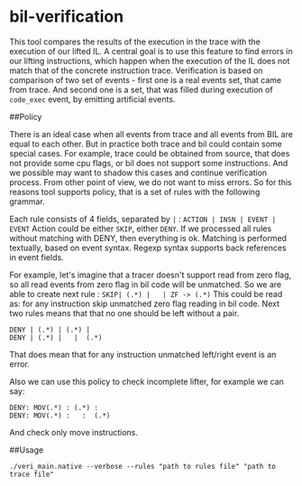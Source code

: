 # bil-verification

This tool compares the results of the execution in the trace with the
execution of our lifted IL. A central goal is to use this feature to
find errors in our lifting instructions, which happen when the
execution of the IL does not match that of the concrete instruction
trace. Verification is based on comparison of two set of events -
first one is a real events set, that came from trace. And second one 
is a set, that was filled during execution of `code_exec` event, by
emitting artificial events. 

##Policy

There is an ideal case when all events from trace and all events from
BIL are equal to each other. But in practice both trace and bil could
contain some special cases. For example, trace could be obtained from
source, that does not provide some cpu flags, or bil does not support
some instructions. And we possible may want to shadow this cases and
continue verification process. From other point of view, we do not want 
to miss errors. So for this reasons tool supports policy, that is a set
of rules with the following grammar.

Each rule consists of 4 fields, separated by `|` : 
`ACTION | INSN | EVENT | EVENT`
Action could be either `SKIP`, either `DENY`. If we processed all rules 
without matching with DENY, then everything is ok. Matching is performed 
textually, based on event syntax. Regexp syntax supports back references 
in event fields.

For example, let's imagine that a tracer doesn't support read from zero 
flag, so all read events from zero flag in bil code will be unmatched. 
So we are able to create next rule :
`SKIP| (.*) |   | ZF -> (.*)`
This could be read as: for any instruction skip unmatched zero flag 
reading in bil code.
Next two rules means that that no one should be left without a pair.
```
DENY | (.*) | (.*) | 
DENY | (.*) |   |  (.*)
```
That does mean that for any instruction unmatched left/right event
is an error.

Also we can use this policy to check incomplete lifter, for example we can say:
```
DENY: MOV(.*) : (.*) : 
DENY: MOV(.*) :   :  (.*)
```
And check only move instructions.

##Usage
```
./veri_main.native --verbose --rules "path to rules file" "path to trace file"
```
